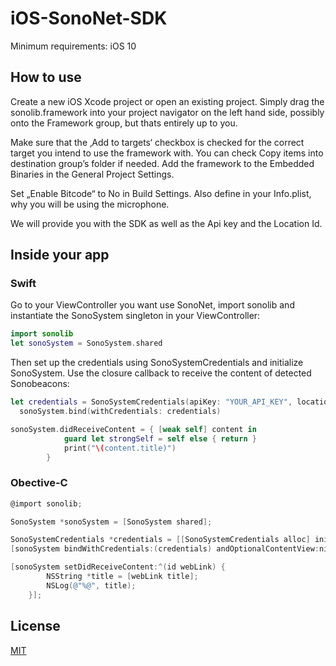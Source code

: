 # iOS-SonoNet-SDK

Minimum requirements: iOS 10

## How to use

Create a new iOS Xcode project or open an existing project. Simply drag the sonolib.framework into your project navigator on the left hand side, possibly onto the Framework group, but thats entirely up to you.

Make sure that the ‚Add to targets‘ checkbox is checked for the correct target you intend to use the framework with. You can check Copy items into destination group’s folder if needed.
Add the framework to the Embedded Binaries in the General Project Settings.

Set „Enable Bitcode“ to No in Build Settings.
Also define in your Info.plist, why you will be using the microphone.

We will provide you with the SDK as well as the Api key and the Location Id.

## Inside your app

### Swift

Go to your ViewController you want use SonoNet, import sonolib and instantiate the SonoSystem singleton in your ViewController:

```swift
import sonolib
let sonoSystem = SonoSystem.shared
```
Then set up the credentials using SonoSystemCredentials and initialize SonoSystem. Use the closure callback to receive the content of detected Sonobeacons:

```swift
let credentials = SonoSystemCredentials(apiKey: "YOUR_API_KEY", locationId: "YOUR_LOCATION_ID")
  sonoSystem.bind(withCredentials: credentials)

sonoSystem.didReceiveContent = { [weak self] content in
            guard let strongSelf = self else { return }
            print("\(content.title)")
        }
```

### Obective-C


```objective-C
@import sonolib;

SonoSystem *sonoSystem = [SonoSystem shared];

SonoSystemCredentials *credentials = [[SonoSystemCredentials alloc] initWithApiKey:@"YOUR_API_KEY" locationId:@"YOUR_LOCATION_ID"];
[sonoSystem bindWithCredentials:(credentials) andOptionalContentView:nil];

[sonoSystem setDidReceiveContent:^(id webLink) {
        NSString *title = [webLink title];
        NSLog(@"%@", title);
    }];
```


## License
[MIT](https://choosealicense.com/licenses/mit/)
